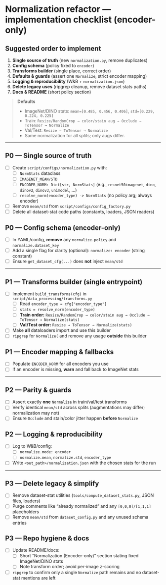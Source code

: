# Normalization refactor — implementation checklist (encoder-only)

## Suggested order to implement
1) **Single source of truth** (new `normalization.py`, remove duplicates)  
2) **Config schema** (policy fixed to `encoder`)  
3) **Transforms builder** (single place, correct order)  
4) **Defaults & guards** (assert one `Normalize`, strict encoder mapping)  
5) **Logging & reproducibility** (W&B + `normalization.json`)  
6) **Delete legacy uses** (ripgrep cleanup, remove dataset stats paths)  
8) **Docs & README** (short policy section)

> **Defaults**  
> - ImageNet/DINO stats: `mean=[0.485, 0.456, 0.406]`, `std=[0.229, 0.224, 0.225]`  
> - Train: `Resize/RandomCrop → color/stain aug → Occlude → ToTensor → Normalize`  
> - Val/Test: `Resize → ToTensor → Normalize`  
> - Same normalization for all splits; only augs differ.

---

## P0 — Single source of truth
- [ ] Create `script/configs/normalization.py` with:
  - [ ] `NormStats` dataclass
  - [ ] `IMAGENET_MEAN/STD`
  - [ ] `ENCODER_NORM: Dict[str, NormStats]` (e.g., `resnet50imagenet`, `dino`, `dinov2`, `dinov3`, `unimodel`, …)
  - [ ] `resolve_norm(encoder_type) -> NormStats` (no policy arg; always encoder)
- [ ] Remove `mean/std` from `script/configs/config_factory.py`
- [ ] Delete all dataset-stat code paths (constants, loaders, JSON readers)

## P0 — Config schema (encoder-only)
- [ ] In YAML/config, **remove** any `normalize.policy` and `normalize.dataset_key`
- [ ] Add a single flag for clarity (optional): `normalize: encoder` (string constant)
- [ ] Ensure `get_dataset_cfg(...)` does **not** inject `mean/std`

---

## P1 — Transforms builder (single entrypoint)
- [ ] Implement `build_transforms(cfg)` in `script/data_processing/transforms.py`
  - [ ] Read `encoder_type = cfg["encoder_type"]`
  - [ ] `stats = resolve_norm(encoder_type)`
  - [ ] **Train order:** `Resize/RandomCrop → color/stain aug → Occlude → ToTensor → Normalize(stats)`
  - [ ] **Val/Test order:** `Resize → ToTensor → Normalize(stats)`
- [ ] Make **all** dataloaders import and use this builder
- [ ] `ripgrep` for `Normalize(` and remove any usage **outside** this builder

## P1 — Encoder mapping & fallbacks
- [ ] Populate `ENCODER_NORM` for all encoders you use
- [ ] If an encoder is missing, **warn** and fall back to ImageNet stats

---

## P2 — Parity & guards
- [ ] Assert exactly **one** `Normalize` in train/val/test transforms
- [ ] Verify identical `mean/std` across splits (augmentations may differ; normalization may not)
- [ ] Ensure `Occlude` and stain/color jitter happen **before** `Normalize`

## P2 — Logging & reproducibility
- [ ] Log to W&B/config:
  - [ ] `normalize.mode: encoder`
  - [ ] `normalize.mean`, `normalize.std`, `encoder_type`
- [ ] Write `<out_path>/normalization.json` with the chosen stats for the run

---

## P3 — Delete legacy & simplify
- [ ] Remove dataset-stat utilities (`tools/compute_dataset_stats.py`, JSON files, loaders)
- [ ] Purge comments like “already normalized” and any `[0,0,0]/[1,1,1]` placeholders
- [ ] Remove `mean/std` from `dataset_config.py` and any unused schema entries

## P3 — Repo hygiene & docs
- [ ] Update README/docs:
  - [ ] Short “Normalization (Encoder-only)” section stating fixed ImageNet/DINO stats
  - [ ] Note transform order; avoid per-image z-scoring
- [ ] `ripgrep` to confirm only a single `Normalize` path remains and no dataset-stat mentions are left
